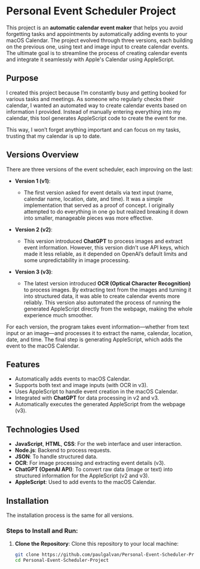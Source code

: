 # Personal Event Scheduler Project

This project is an **automatic calendar event maker** that helps you avoid forgetting tasks and appointments by automatically adding events to your macOS Calendar. The project evolved through three versions, each building on the previous one, using text and image input to create calendar events. The ultimate goal is to streamline the process of creating calendar events and integrate it seamlessly with Apple's Calendar using AppleScript.

## Purpose

I created this project because I’m constantly busy and getting booked for various tasks and meetings. As someone who regularly checks their calendar, I wanted an automated way to create calendar events based on information I provided. Instead of manually entering everything into my calendar, this tool generates AppleScript code to create the event for me.

This way, I won’t forget anything important and can focus on my tasks, trusting that my calendar is up to date.

## Versions Overview

There are three versions of the event scheduler, each improving on the last:

- **Version 1 (v1)**:
  - The first version asked for event details via text input (name, calendar name, location, date, and time). It was a simple implementation that served as a proof of concept. I originally attempted to do everything in one go but realized breaking it down into smaller, manageable pieces was more effective.
  
- **Version 2 (v2)**:
  - This version introduced **ChatGPT** to process images and extract event information. However, this version didn’t use API keys, which made it less reliable, as it depended on OpenAI’s default limits and some unpredictability in image processing.

- **Version 3 (v3)**:
  - The latest version introduced **OCR (Optical Character Recognition)** to process images. By extracting text from the images and turning it into structured data, it was able to create calendar events more reliably. This version also automated the process of running the generated AppleScript directly from the webpage, making the whole experience much smoother.

For each version, the program takes event information—whether from text input or an image—and processes it to extract the name, calendar, location, date, and time. The final step is generating AppleScript, which adds the event to the macOS Calendar.

## Features

- Automatically adds events to macOS Calendar.
- Supports both text and image inputs (with OCR in v3).
- Uses AppleScript to handle event creation in the macOS Calendar.
- Integrated with **ChatGPT** for data processing in v2 and v3.
- Automatically executes the generated AppleScript from the webpage (v3).

## Technologies Used

- **JavaScript**, **HTML**, **CSS**: For the web interface and user interaction.
- **Node.js**: Backend to process requests.
- **JSON**: To handle structured data.
- **OCR**: For image processing and extracting event details (v3).
- **ChatGPT (OpenAI API)**: To convert raw data (image or text) into structured information for the AppleScript (v2 and v3).
- **AppleScript**: Used to add events to the macOS Calendar.

## Installation

The installation process is the same for all versions.

### Steps to Install and Run:

1. **Clone the Repository**:
   Clone this repository to your local machine:

   ```bash
   git clone https://github.com/paulgalvan/Personal-Event-Scheduler-Project.git
   cd Personal-Event-Scheduler-Project
